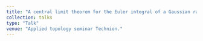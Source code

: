 ```yaml
---
title: "A central limit theorem for the Euler integral of a Gaussian random field"
collection: talks
type: "Talk"
venue: "Applied topology seminar Technion."
---
```

